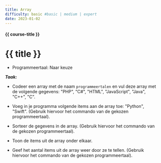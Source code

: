 ```yaml
---
title: Array
difficulty: basic #basic | medium | expert
date: 2023-01-02
---
```


#### {{ course-title }}

# {{ title }}

* Programmeertaal: Naar keuze

***Taak:***  

- Codeer een array met de naam `programmeertalen` en vul deze array met
  de volgende gegevens: "PHP", "C#", "HTML", "JavaScript", "Java",
  "C++", "C".

- Voeg in je programma volgende items aan de array toe: "Python",
  "Swift". (Gebruik hiervoor het commando van de gekozen
  programmeertaal).

- Sorteer de gegevens in de array. (Gebruik hiervoor het commando van de
  gekozen programmeertaal).

- Toon de items uit de array onder elkaar.

- Geef het aantal items uit de array weer door ze te tellen. (Gebruik
  hiervoor het commando van de gekozen programmeertaal).
